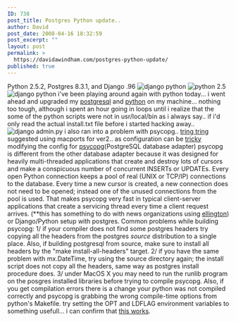 ```yaml
---
ID: 738
post_title: Postgres Python update..
author: David
post_date: 2008-04-16 18:32:59
post_excerpt: ""
layout: post
permalink: >
  https://davidawindham.com/postgres-python-update/
published: true
---
```

Python 2.5.2, Postgres 8.3.1, and Django .96
<img src="http://davidawindham.com/images/django97.png" alt="django python" />
<img src="http://davidawindham.com/images/python98.png" alt="python 2.5" />
<img src="http://davidawindham.com/images/django99.png" alt="django python" />
i've been playing around again with python today... i went ahead and upgraded my <a href="http://www.postgresql.org/">postgresql</a> and <a href="http://www.python.org/">python</a> on my machine... nothing too tough, although i spent an hour going in loops until i realize that the some of the python scripts were not in usr/local/bin as i always say.. if i'd only read the actual install.txt file before i started hacking away..
<img src="http://davidawindham.com/images/django_admin.png" alt="django admin.py" />
i also ran into a problem with psycopg.. <a href="http://tringtring.wordpress.com/tag/python-django-postgres-psycopg2-mac-os-x/">tring tring</a> suggested using macports for ver2.. as configuration can be <a href="http://code.djangoproject.com/wiki/SetupOnTiger">tricky</a> modifying the config for <a href="http://initd.org/pub/software/psycopg/">psycopg</a>(PostgreSQL database adapter)
psycopg is different from the other database adapter because it was designed
for heavily multi-threaded applications that create and destroy lots of
cursors and make a conspicuous number of concurrent INSERTs or UPDATEs.
Every open Python connection keeps a pool of real (UNIX or TCP/IP) connections
to the database. Every time a new cursor is created, a new connection does not
need to be opened; instead one of the unused connections from the pool is
used. That makes psycopg very fast in typical client-server applications that
create a servicing thread every time a client request arrives. (**this has something to do with news organizations using <a href="http://www.ellingtoncms.com/">ellington</a>) or Django/Python setup with postgres.
Common problems while building psycopg:
1/ if your compiler does not find some postgres headers try copying all the
headers from the postgres _source_ distribution to a single place. Also,
if building postgresql from source, make sure to install all headers by
the "make install-all-headers" target.
2/ if you have the same problem with mx.DateTime, try using the source
directory again; the install script does not copy all the headers, same
way as postgres install procedure does.
3/ under MacOS X you may need to run the runlib program on the posgres
installed libraries before trying to compile psycopg. Also, if you
get compilation errors there is a change your python was not compiled
correctly and psycopg is grabbing the wrong compile-time options from
python's Makefile. try setting the OPT and LDFLAG environment variables
to something usefull...
i can confirm that <a href="http://code.djangoproject.com/wiki/SetupOnTiger">this works</a>. 